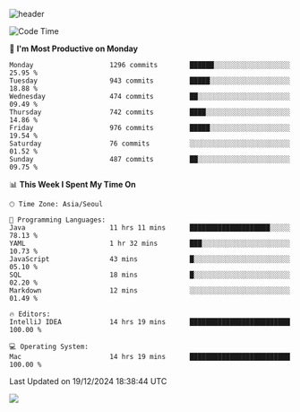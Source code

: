 ![header](https://capsule-render.vercel.app/api?type=Egg&color=timeAuto&height=300&section=header&text=PoPo&fontSize=90&animation=fadeIn)

  <!--START_SECTION:waka-->
![Code Time](http://img.shields.io/badge/Code%20Time-2%2C251%20hrs%2017%20mins-blue)

📅 **I'm Most Productive on Monday** 

```text
Monday                   1296 commits        ██████░░░░░░░░░░░░░░░░░░░   25.95 % 
Tuesday                  943 commits         █████░░░░░░░░░░░░░░░░░░░░   18.88 % 
Wednesday                474 commits         ██░░░░░░░░░░░░░░░░░░░░░░░   09.49 % 
Thursday                 742 commits         ████░░░░░░░░░░░░░░░░░░░░░   14.86 % 
Friday                   976 commits         █████░░░░░░░░░░░░░░░░░░░░   19.54 % 
Saturday                 76 commits          ░░░░░░░░░░░░░░░░░░░░░░░░░   01.52 % 
Sunday                   487 commits         ██░░░░░░░░░░░░░░░░░░░░░░░   09.75 % 
```


📊 **This Week I Spent My Time On** 

```text
🕑︎ Time Zone: Asia/Seoul

💬 Programming Languages: 
Java                     11 hrs 11 mins      ████████████████████░░░░░   78.13 % 
YAML                     1 hr 32 mins        ███░░░░░░░░░░░░░░░░░░░░░░   10.73 % 
JavaScript               43 mins             █░░░░░░░░░░░░░░░░░░░░░░░░   05.10 % 
SQL                      18 mins             █░░░░░░░░░░░░░░░░░░░░░░░░   02.20 % 
Markdown                 12 mins             ░░░░░░░░░░░░░░░░░░░░░░░░░   01.49 % 

🔥 Editors: 
IntelliJ IDEA            14 hrs 19 mins      █████████████████████████   100.00 % 

💻 Operating System: 
Mac                      14 hrs 19 mins      █████████████████████████   100.00 % 
```


 Last Updated on 19/12/2024 18:38:44 UTC
<!--END_SECTION:waka-->



<img src="https://capsule-render.vercel.app/api?type=Egg&color=timeAuto&height=300&section=footer&text=PoPo&fontSize=90&animation=fadeIn&reversal=true" />
